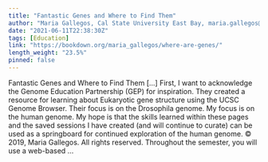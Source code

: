```yaml
---
title: "Fantastic Genes and Where to Find Them"
author: "Maria Gallegos, Cal State University East Bay, maria.gallegos@csueastbay.edu"
date: "2021-06-11T22:38:30Z"
tags: [Education]
link: "https://bookdown.org/maria_gallegos/where-are-genes/"
length_weight: "23.5%"
pinned: false
---
```


Fantastic Genes and Where to Find Them [...] First, I want to acknowledge the Genome Education Partnership (GEP) for inspiration. They created a resource for learning about Eukaryotic gene structure using the UCSC Genome Browser. Their focus is on the Drosophila genome. My focus is on the human genome. My hope is that the skills learned within these pages and the saved sessions I have created (and will continue to curate) can be used as a springboard for continued exploration of the human genome. © 2019, Maria Gallegos. All rights reserved. Throughout the semester, you will use a web-based ...
